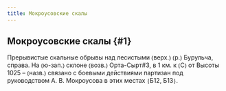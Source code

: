 ```yaml
---
title: Мокроусовские скалы
---
```

## Мокроусовские скалы {#1}

Прерывистые скальные обрывы над лесистыми ⦅верх.⦆ ⦅р.⦆ Бурульча, справа. На ⦅ю-зап.⦆ склоне ⦅возв.⦆ Орта-Сырт#3, в 1 км. к ⦅С⦆ от Высоты 1025 – ⦅назв.⦆ связано с боевыми действиями партизан под руководством А. В. Мокроусова в этих местах ⦃Б12, Б13⦄.
